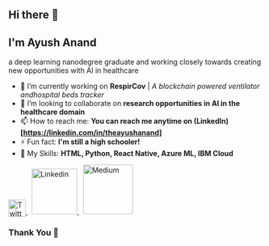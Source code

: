 ## Hi there 👋
## I'm Ayush Anand
a deep learning nanodegree graduate and working closely towards creating new opportunities with AI in healthcare

- 🔭 I’m currently working on **RespirCov** | *A blockchain powered ventilator andhospital beds tracker*
- 👯 I’m looking to collaborate on **research opportunities in AI in the healthcare domain**
- 📫 How to reach me: **You can reach me anytime on (LinkedIn)[https://linkedin.com/in/theayushanand]**
- ⚡ Fun fact: **I'm still a high schooler!**
- 🤔 My Skills: **HTML, Python, React Native, Azure ML, IBM Cloud**


<a href="https://twitter.com/theayushanand">
  <img  alt="Twitter" width="34px" style="position:relative;bottom:-5px" src="https://cdn3.iconfinder.com/data/icons/basicolor-reading-writing/24/077_twitter-128.png" />
</a>
&nbsp;
<a href="https://www.linkedin.com/in/theayushanand">
  <img  alt="Linkedin" width="90px" src="https://content.linkedin.com/content/dam/me/business/en-us/amp/brand-site/v2/bg/LI-Logo.svg.original.svg" />
</a>
&nbsp;
<a href="https://medium.com/theayushanand">
  <img  alt="Medium" width="98px" src="https://miro.medium.com/max/2000/1*5ztbgEt4NqpVaxTc64C-XA.png" />
</a>

</div>


### Thank You 🙏
<!--
**ayushanand18/ayushanand18** is a ✨ _special_ ✨ repository because its `README.md` (this file) appears on your GitHub profile.

Here are some ideas to get you started:

- 🔭 I’m currently working on ...
- 🌱 I’m currently learning ...
- 👯 I’m looking to collaborate on ...
- 🤔 I’m looking for help with ...
- 💬 Ask me about ...
- 📫 How to reach me: ...
- 😄 Pronouns: ...
- ⚡ Fun fact: ...
-->
